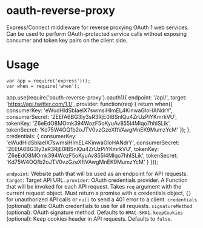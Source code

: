 oauth-reverse-proxy
===================

Express/Connect middleware for reverse proxying OAuth 1 web services. Can be used to perform OAuth-protected service calls without exposing consumer and token key pairs on the client side.

# Usage

	var app = require('express')();
	var when = require('when');

  app.use(require('oauth-reverse-proxy').oauth1({
  	endpoint: '/api/',
  	target: 'https://api.twitter.com/1.1/',
  	provider: function(req) {
  		return when({
  		  consumerKey: 'eWudHldSbIaelX7swmsiHImEL4KinwaGloHANdrY',
  		  consumerSecret: '2EEfA6BG3ly3sR3RjE0IBSnlQu4ZrUzPiYKmrkVU',
  		  tokenKey: 'Z6eEdO8MOmk394WozF5oKyuAv855l4Mlqo7hhlSLik',
  		  tokenSecret: 'Kd75W4OQfb2oJTV0vzGzeXftVAwgMnEK9MumzYcM'
  		});
  	},
  	credentials: {
		  consumerKey: 'eWudHldSbIaelX7swmsiHImEL4KinwaGloHANdrY',
		  consumerSecret: '2EEfA6BG3ly3sR3RjE0IBSnlQu4ZrUzPiYKmrkVU',
		  tokenKey: 'Z6eEdO8MOmk394WozF5oKyuAv855l4Mlqo7hhlSLik',
		  tokenSecret: 'Kd75W4OQfb2oJTV0vzGzeXftVAwgMnEK9MumzYcM'
		}
  }));
  
`endpoint`: Website path that will be used as an endpoint for API requests.
`target`: Target API URL.
`provider`: OAuth credentials provider. A Function that will be invoked for each API request. Takes `req` argument with the current request object. Must return a promise with a credentials object, `{}` for unauthorized API calls or `null` to send a 401 error to a client.
`credentials` (optional): static OAuth credentials to use for all requests.
`signatureMethod` (optional): OAuth signature method. Defaults to `HMAC-SHA1`.
`keepCookies` (optional): Keep cookies header in API requests. Defaults to `false`.
